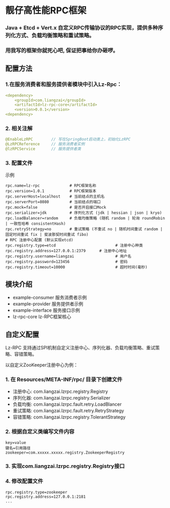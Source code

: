 # 靓仔高性能RPC框架

### Java + Etcd + Vert.x 自定义RPC传输协议的RPC实现，提供多种序列化方式、负载均衡策略和重试策略。

### 用我写的框架你就死心吧, 保证把事给你办砸啰。

## 配置方法
### 1.在服务消费者和服务提供者模块中引入Lz-Rpc：
```yaml
<dependency>
    <groupId>com.liangzai</groupId>
    <artifactId>lz-rpc-core</artifactId>
    <version>0.0.1</version>
<dependency>
```

### 2. 相关注解
```java
@EnableLzRPC        // 写在SpringBoot启动类上，初始化LzRPC
@LzRPCReference     // 服务消费者实例
@lzRPCService       // 服务提供者类
```

### 3. 配置文件
示例
```properties
rpc.name=lz-rpc             # RPC框架名称
rpc.version=1.0.1           # RPC框架版本
rpc.serverHost=localhost    # 当前结点的主机名
rpc.serverPort=8080         # 当前结点的端口
rpc.mock=false              # 是否开启接口Mock
rpc.serializer=jdk          # 序列化方式 (jdk | hessian | json | kryo)
rpc.loadBalancer=random     # 负载均衡策略 (随机 random | 轮询 roundRobin | 一致性哈希 consistentHash)
rpc.retryStrategy=no        # 重试策略 (不重试 no | 随机时间重试 random | 固定时间重试 fix | 斐波那契时间重试 fibo)
# RPC 注册中心配置 (默认实现etcd)
rpc.registry.type=etcd                          # 注册中心种类
rpc.registry.address=127.0.0.1:2379      # 注册中心地址
rpc.registry.username=liangzai                  # 用户名
rpc.registry.password=123456                    # 密码
rpc.registry.timeout=10000                      # 超时时间(毫秒)
```

## 模块介绍
* example-consumer    服务消费者示例
* example-provider    服务提供者示例
* example-interface   服务接口示例
* lz-rpc-core         lz-RPC框架核心

## 自定义配置
Lz-RPC 支持通过SPI机制自定义注册中心、序列化器、负载均衡策略、重试策略、容错策略。


以自定义ZooKeeper注册中心为例：
### 1. 在 Resources/META-INF/rpc/ 目录下创建文件
* 注册中心: com.liangzai.lzrpc.registry.Registry
* 序列化器: com.liangzai.lzrpc.registry.Serializer
* 负载均衡: com.liangzai.lzrpc.fault.retry.LoadBlancer
* 重试策略: com.liangzai.lzrpc.fault.retry.RetryStrategy
* 容错策略: com.liangzai.lzrpc.registry.TolerantStrategy
### 2. 根据自定义类编写文件内容
```text
key=value
键名=引用路径
zookeeper=com.xxxxx.xxxxx.registry.ZookeeperRegistry
```
### 3. 实现com.liangzai.lzrpc.registry.Registry接口

### 4. 修改配置文件
```properties
rpc.registry.type=zookeeper
rpc.registry.address=127.0.0.1:2181
...                  
```